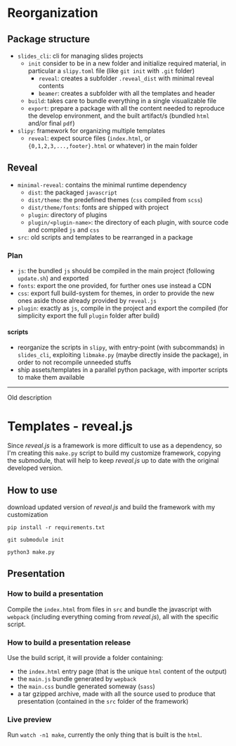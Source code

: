 # Reorganization

## Package structure

- `slides_cli`: cli for managing slides projects
  - `init` consider to be in a new folder and initialize required material, in
    particular a `slipy.toml` file (like `git init` with `.git` folder)
    - `reveal`: creates a subfolder `.reveal_dist` with minimal reveal contents
    - `beamer`: creates a subfolder with all the templates and header
  - `build`: takes care to bundle everything in a single visualizable file
  - `export`: prepare a package with all the content needed to reproduce the
    develop environment, and the built artifact/s (bundled `html` and/or final `pdf`)
- `slipy`: framework for organizing multiple templates
  - `reveal`: expect source files (`index.html`, or `{0,1,2,3,...,footer}.html`
    or whatever) in the main folder

## Reveal

- `minimal-reveal`: contains the minimal runtime dependency
  - `dist`: the packaged `javascript`
  - `dist/theme`: the predefined themes (`css` compiled from `scss`)
  - `dist/theme/fonts`: fonts are shipped with project
  - `plugin`: directory of plugins
  - `plugin/<plugin-name>`: the directory of each plugin, with source code and
    compiled `js` and `css`
- `src`: old scripts and templates to be rearranged in a package

### Plan

- `js`: the bundled `js` should be compiled in the main project (following
  `update.sh`) and exported
- `fonts`: export the one provided, for further ones use instead a CDN
- `css`: export full build-system for themes, in order to provide the new ones
  aside those already provided by `reveal.js`
- `plugin`: exactly as `js`, compile in the project and export the compiled (for
  simplicity export the full `plugin` folder after build)

#### scripts

- reorganize the scripts in `slipy`, with entry-point (with subcommands) in
  `slides_cli`, exploiting `libmake.py` (maybe directly inside the package), in
  order to not recompile unneeded stuffs
- ship assets/templates in a parallel python package, with importer scripts to
  make them available

---

Old description

# Templates - reveal.js

Since _reveal.js_ is a framework is more difficult to use as a dependency, so
I'm creating this `make.py` script to build my customize framework, copying the
submodule, that will help to keep _reveal.js_ up to date with the original
developed version.

## How to use

download updated version of _reveal.js_ and build the framework with my
customization

```shell
pip install -r requirements.txt

git submodule init

python3 make.py
```

## Presentation

### How to build a presentation

Compile the `index.html` from files in `src` and bundle the javascript with
`webpack` (including everything coming from _reveal.js_), all with the specific
script.

### How to build a presentation release

Use the build script, it will provide a folder containing:

- the `index.html` entry page (that is the unique `html` content of the output)
- the `main.js` bundle generated by `wepback`
- the `main.css` bundle generated someway (`sass`)
- a tar gzipped archive, made with all the source used to produce that
  presentation (contained in the `src` folder of the framework)

### Live preview

Run `watch -n1 make`, currently the only thing that is built is the `html`.
